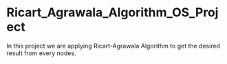 # Ricart_Agrawala_Algorithm_OS_Project
In this project we are applying Ricart-Agrawala Algorithm to get the desired result from every nodes.
